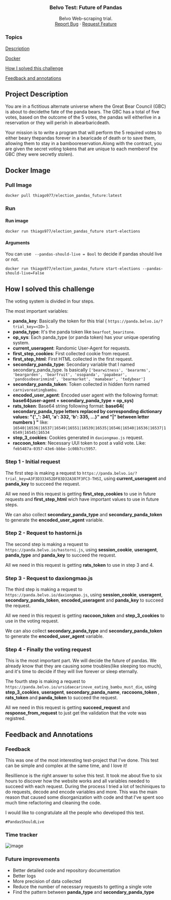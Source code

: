 <!-- PROJECT LOGO -->
<br />
<div align="center">
  <h3 align="center">Belvo Test: Future of Pandas </h3>

  <p align="center">
    Belvo Web-scraping trial.
    <br />
    <a href="https://github.com/thiagosilva977/belvo_test_docker/issues">Report Bug</a>
    ·
    <a href="https://github.com/thiagosilva977/belvo_test_docker/pulls">Request Feature</a>
  </p>
</div>




### Topics 

[Description](#project-description)

[Docker](#docker-image)

[How I solved this challenge](#how-i-solved-this-challenge)

[Feedback and annotations](#feedback-and-annotations)

## Project Description

You are in a fictitious alternate universe where the Great Bear Council (GBC) is about to decidethe fate of the panda bears.
The GBC has a total of five votes, based on the outcome of the 5 votes, the pandas will eitherlive in a reservation or they 
will perish in abearbaricdeath.

Your mission is to write a program that will perform the 5 required votes to either beary thepandas forever in a bearicade 
of death or to save them, allowing them to stay in a bambooreservation.Along with the contract, you are given the secret 
voting tokens that are unique to each memberof the GBC (they were secretly stolen).

## Docker Image

### Pull Image
```docker pull thiago977/election_pandas_future:latest```

### Run

#### Run image
```docker run thiago977/election_pandas_future start-elections```
#### Arguments
You can use ``` --pandas-should-live = Bool``` to decide if pandas should live or not.

```docker run thiago977/election_pandas_future start-elections --pandas-should-live=False```

## How I solved this challenge
The voting system is divided in four steps. 

The most important variables: 
- **panda_key**: Basically the token for this trial ( ```https://panda.belvo.io/?trial_key=<ID>``` ).
- **panda_type**: It's the panda token like ```bearfoot_bearitone```.
- **op_sys**: Each panda_type (or panda token) has your unique operating system.
- **current_useragent**: Randomic User-Agent for requests.
- **first_step_cookies**: First collected cookie from request.
- **first_step_html**: First HTML collected in the first request.
- **secondary_panda_type**: Secondary variable that I named secondary_panda_type. Is basically ```['bearwitness', 'beararms', 'beargarden',
                                 'bearfruit', 'osopanda', 'papabear', 'pandosobearinmind', 'bearmarket',
                                 'mamabear', 'tedybear']```
- **secondary_panda_token**: Token collected in hidden form named ```carnivoreatingbambu```. 
- **encoded_user_agent**: Encoded user agent with the following format: **base64(user-agent + secondary_panda_type + op_sys)**
- **rats_token**: Base64 string following format: **base64(  secondary_panda_type letters replaced by corresponding dictionary values: "{'_': 341, 'a': 332, 'b': 335, ...}" and "|" between letter numbers ) "** like: ```16540|16536|16537|16549|16551|16539|16535|16546|16540|16536|16537|16549|16545|16534``` 
- **step_3_cookies**: Cookies generated in ```daxiongmao.js``` request.
- **raccoon_token**: Necessary UUI token to post a valid vote. Like: ```feb5487a-0357-43e6-bbbe-1c08b7cc5957```.

### Step 1 - Initial request
The first step is making a request to ```https://panda.belvo.io/?trial_key=A3F3D333452DF83D32A387F3FC3-THSI```, using **current_useragent** and **panda_key** to succeed the request.

All we need in this request is getting **first_step_cookies** to use in future requests and **first_step_html** wich have important values to use in future steps. 

We can also collect **secondary_panda_type** and **secondary_panda_token** to generate the **encoded_user_agent** variable.


### Step 2 - Request to hastorni.js

The second step is making a request to ```	https://panda.belvo.io/hastorni.js```, using **session_cookie**, **useragent**, **panda_type** and **panda_key** to succeed the request.

All we need in this request is getting **rats_token** to use in step 3 and 4.

### Step 3 - Request to daxiongmao.js

The third step is making a request to ```https://panda.belvo.io/daxiongmao.js```, using  **session_cookie**, **useragent**, **secondary_panda_token**, **encoded_useragent** and **panda_key** to succeed the request.

All we need in this request is getting **raccoon_token** and **step_3_cookies** to use in the voting request.

We can also collect **secondary_panda_type** and **secondary_panda_token** to generate the **encoded_user_agent** variable.

### Step 4 - Finally the voting request

This is the most important part. We will decide the future of pandas. We already know that they are causing some troubles(like sleeping too much), and it's time to decide if they will live forever or sleep eternally.

The fourth step is making a request to ```https://panda.belvo.io/ursidaecarinove_eating_bambu_must_die```, using  **step_3_cookies**, **useragent**, **secondary_panda_name**, **raccoons_token** , **rats_token** and **panda_token** to succeed the request.

All we need in this request is getting **succeed_request** and **response_from_request** to just get the validation that the vote was registred.

## Feedback and Annotations

### Feedback
This was one of the most interesting test-project that I've done.
This test can be simple and complex at the same time, and I love it! 

Resillience is the right answer to solve this test. It took me about five to six hours to discover how the website works and all variables needed to succeed with each request. During the process I tried a lot of techiniques to do requests, decode and encode variables and more. This was the main reason that caused some disorganization with code and that I've spent soo much time refactoring and cleaning the code.

I would like to congratulate all the people who developed this test.

```#PandasShouldLive```

### Time tracker
![image](https://user-images.githubusercontent.com/11250089/219534814-a4c72c20-0e88-4575-b57b-41d6793d4df3.png)


### Future improvements
- Better detailed code and repository documentation
- Better logs
- More precision of data collected
- Reduce the number of necessary requests to getting a single vote
- Find the pattern between **panda_type** and **secondary_panda_type**
